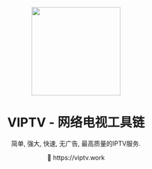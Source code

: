 <p align="center">
<img src="https://raw.githubusercontent.com/viptv-work/viptv-work.github.io/master/docs/VIPTV-LOGO-LONG-FINAL%401x-600x175.png" height="200">
</p>

<h1 align="center">
 VIPTV - 网络电视工具链 
</h1>
<p align="center">
 简单, 强大, 快速, 无广告, 最高质量的IPTV服务. 
<p>
<div align="center">
  🔗 https://viptv.work
</div>
